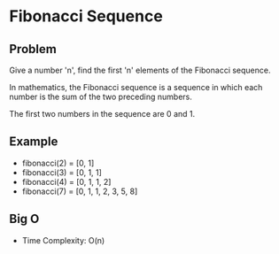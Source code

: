 # Fibonacci Sequence

## Problem

Give a number 'n', find the first 'n' elements of the Fibonacci sequence.

In mathematics, the Fibonacci sequence is a sequence in which each number is the sum of the two preceding numbers.

The first two numbers in the sequence are 0 and 1.

## Example

- fibonacci(2) = [0, 1]
- fibonacci(3) = [0, 1, 1]
- fibonacci(4) = [0, 1, 1, 2]
- fibonacci(7) = [0, 1, 1, 2, 3, 5, 8]

## Big O

- Time Complexity: O(n)
